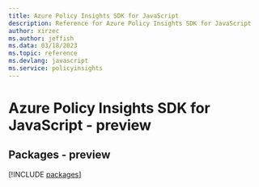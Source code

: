 ```yaml
---
title: Azure Policy Insights SDK for JavaScript
description: Reference for Azure Policy Insights SDK for JavaScript
author: xirzec
ms.author: jeffish
ms.data: 03/18/2023
ms.topic: reference
ms.devlang: javascript
ms.service: policyinsights
---
```

# Azure Policy Insights SDK for JavaScript - preview
## Packages - preview
[!INCLUDE [packages](policy-insights-index.md)]